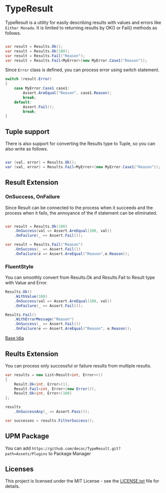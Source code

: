 # TypeResult

TypeResult is a utility for easily describing results with values ​​and errors like `Either Monado`.
It is limited to returning results by OK() or Fail() methods as follows.

```cs

var result = Results.Ok();
var result = Results.Ok(100);
var result = Results.Fail("Reason");
var result = Results.Fail<MyError>(new MyError.Case1("Reason"));

```

Since `Error` class is defined, you can process error using switch statement.

```cs
switch (result.Error)
{
    case MyError.Case1 case1:
        Assert.AreEqual("Reason", case1.Reason);
        break;
    default:
        Assert.Fail();
        break;
}
```

## Tuple support

There is also support for converting the Results type to Tuple, so you can also write as follows.

```cs

var (val, error) = Results.Ok();
var (val, error) = Results.Fail<MyError>(new MyError.Case1("Reason"));

```

## Result Extension

### OnSuccess, OnFailure

Since Result can be connected to the process when it succeeds and the process when it fails, the annoyance of the if statement can be eliminated.

```cs

var result = Results.Ok(100)
    .OnSuccess(val => Assert.AreEqual(100, val))
    .OnFailure(_ => Assert.Fail());

var result = Results.Fail("Reason")
    .OnSuccess(_ => Assert.Fail())
    .OnFailure(e => Assert.AreEqual("Reason",e.Reason));

```

### FluentStyle

You can smoothly convert from Results.Ok and Results.Fail to Result type with Value and Error.

```cs
Results.Ok()
    .WithValue(100)
    .OnSuccess(val => Assert.AreEqual(100, val))
    .OnFailure(_ => Assert.Fail());

Results.Fail()
    .WithErrorMessage("Reason")
    .OnSuccess(_ => Assert.Fail())
    .OnFailure(e => Assert.AreEqual("Reason", e.Reason));
```

[Base Idia](https://medium.com/@michael_altmann/error-handling-returning-results-2b88b5ea11e9)

## Reults Extension

You can process only successful or failure results from multiple results.

```cs
var results = new List<Result<int, Error>>()
{
    Result.Ok<int, Error>(1),
    Result.Fail<int, Error>(new Error()),
    Result.Ok<int, Error>(100)
};

results
    .OnSuccessAny(_ => Assert.Pass());

var successes = results.FilterSuccess();

```

## UPM Package

You can add `https://github.com/decoc/TypeResult.git?path=Assets/Plugins` to Package Manager

## Licenses

This project is licensed under the MIT License - see the [LICENSE.txt](./LICENSE.txt) file for details.
